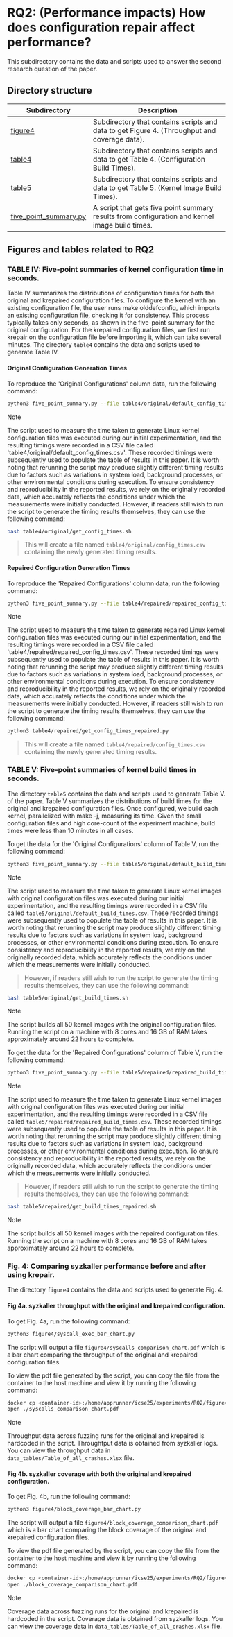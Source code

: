 # RQ2: (Performance impacts) How does configuration repair affect performance?
This subdirectory contains the data and scripts used to answer the second research
question of the paper.

## Directory structure
|Subdirectory|Description|
|----|----|
|[figure4](figure4)|Subdirectory that contains scripts and data to get Figure 4. (Throughput and coverage data).|
|[table4](table4)|Subdirectory that contains scripts and data to get Table 4. (Configuration Build Times).|
|[table5](table5)|Subdirectory that contains scripts and data to get Table 5. (Kernel Image Build Times).|
|[five_point_summary.py](five_point_summary.py)|A script that gets five point summary results from configuration and kernel image build times.|

## Figures and tables related to RQ2
### TABLE IV: Five-point summaries of kernel configuration time in seconds.
Table IV summarizes the distributions of configuration times for both the
original and krepaired configuration files. To configure the kernel with an
existing configuration file, the user runs make olddefconfig, which imports an
existing configuration file, checking it for consistency.
This process typically takes only seconds, as shown in the five-point summary
for the original configuration.
For the krepaired configuration files, we first run krepair on the
configuration file before importing it, which can take several minutes.
The directory `table4` contains the data and scripts used to generate Table IV.

#### Original Configuration Generation Times
To reproduce the 'Original Configurations' column data,
run the following command:
```bash
python3 five_point_summary.py --file table4/original/default_config_times.csv
```
> [!NOTE]
> The script used to measure the time taken to generate Linux kernel configuration
files was executed during our initial experimentation, and the resulting timings
were recorded in a CSV file called 'table4/original/default_config_times.csv'.
These recorded timings were subsequently used to populate the table of results in this paper.
It is worth noting that rerunning the script may produce slightly different
timing results due to factors such as variations in system load, background
processes, or other environmental conditions during execution.
To ensure consistency and reproducibility in the reported results, we rely on
the originally recorded data, which accurately reflects the conditions under which
the measurements were initially conducted.
> However, if readers still wish to run the script to generate the timing results
themselves, they can use the following command:
```bash
bash table4/original/get_config_times.sh
```
> This will create a file named `table4/original/config_times.csv` containing the
newly generated timing results.

#### Repaired Configuration Generation Times
To reproduce the 'Repaired Configurations' column data,
run the following command:
```bash
python3 five_point_summary.py --file table4/repaired/repaired_config_times.csv
```
> [!NOTE]
> The script used to measure the time taken to generate repaired Linux kernel configuration
files was executed during our initial experimentation, and the resulting timings
were recorded in a CSV file called 'table4/repaired/repaired_config_times.csv'.
These recorded timings were subsequently used to populate the table of results in this paper.
It is worth noting that rerunning the script may produce slightly different
timing results due to factors such as variations in system load, background
processes, or other environmental conditions during execution.
To ensure consistency and reproducibility in the reported results, we rely on
the originally recorded data, which accurately reflects the conditions under which
the measurements were initially conducted.
> However, if readers still wish to run the script to generate the timing results
themselves, they can use the following command:
```bash
python3 table4/repaired/get_config_times_repaired.py
```
> This will create a file named `table4/repaired/config_times.csv` containing the
newly generated timing results.

### TABLE V: Five-point summaries of kernel build times in seconds.
The directory `table5` contains the data and scripts used to generate Table V.
of the paper.
Table V summarizes the distributions of build times for the original and krepaired
configuration files.
Once configured, we build each kernel, parallelized with make -j, measuring its
time.
Given the small configuration files and high core-count of the experiment
machine, build times were less than 10 minutes in all cases.

To get the data for the 'Original Configurations' column of Table V,
run the following command:
```bash
python3 five_point_summary.py --file table5/original/default_build_times.csv
```
> [!NOTE]
> The script used to measure the time taken to generate Linux kernel images
with original configuration files was executed during our initial experimentation, and the resulting timings
were recorded in a CSV file called `table5/original/default_build_times.csv`.
These recorded timings were subsequently used to populate the table of results in this paper.
It is worth noting that rerunning the script may produce slightly different
timing results due to factors such as variations in system load, background
processes, or other environmental conditions during execution.
To ensure consistency and reproducibility in the reported results, we rely on
the originally recorded data, which accurately reflects the conditions under which
the measurements were initially conducted.

> However, if readers still wish to run the script to generate the timing results
themselves, they can use the following command:
```bash
bash table5/original/get_build_times.sh
```
> [!NOTE]
> The script builds all 50 kernel images with the original configuration files.
Running the script on a machine with 8 cores and 16 GB of RAM takes approximately
around 22 hours to complete.

To get the data for the 'Repaired Configurations' column of Table V,
run the following command:
```bash
python3 five_point_summary.py --file table5/repaired/repaired_build_times.csv
```
> [!NOTE]
> The script used to measure the time taken to generate Linux kernel images
with original configuration files was executed during our initial experimentation, and the resulting timings
were recorded in a CSV file called `table5/repaired/repaired_build_times.csv`.
These recorded timings were subsequently used to populate the table of results in this paper.
It is worth noting that rerunning the script may produce slightly different
timing results due to factors such as variations in system load, background
processes, or other environmental conditions during execution.
To ensure consistency and reproducibility in the reported results, we rely on
the originally recorded data, which accurately reflects the conditions under which
the measurements were initially conducted.

> However, if readers still wish to run the script to generate the timing results
themselves, they can use the following command:
```bash
bash table5/repaired/get_build_times_repaired.sh
```
> [!NOTE]
> The script builds all 50 kernel images with the repaired configuration files.
Running the script on a machine with 8 cores and 16 GB of RAM takes approximately
around 22 hours to complete.

### Fig. 4: Comparing syzkaller performance before and after using krepair.
The directory `figure4` contains the data and scripts used to generate Fig. 4.

#### Fig 4a. syzkaller throughput with the original and krepaired configuration.

To get Fig. 4a, run the following command:
```bash
python3 figure4/syscall_exec_bar_chart.py
```
The script will output a file `figure4/syscalls_comparison_chart.pdf` which is
a bar chart comparing the throughput of the original and krepaired configuration
files.

To view the pdf file generated by the script, you can copy the file from the
container to the host machine and view it by running the following command:
```bash
docker cp <container-id>:/home/apprunner/icse25/experiments/RQ2/figure4/syscalls_comparison_chart.pdf ./syscalls_comparison_chart.pdf
open ./syscalls_comparison_chart.pdf
```
> [!NOTE]
> Throughput data across fuzzing runs for the original and krepaired is hardcoded
in the script. Throughtput data is obtained from syzkaller logs. You can view
the throughput data in `data_tables/Table_of_all_crashes.xlsx` file.

#### Fig 4b. syzkaller coverage with both the original and krepaired configuration.

To get Fig. 4b, run the following command:
```bash
python3 figure4/block_coverage_bar_chart.py
```
The script will output a file `figure4/block_coverage_comparison_chart.pdf` which is
a bar chart comparing the block coverage of the original and krepaired configuration
files.

To view the pdf file generated by the script, you can copy the file from the
container to the host machine and view it by running the following command:
```bash
docker cp <container-id>:/home/apprunner/icse25/experiments/RQ2/figure4/block_coverage_comparison_chart.pdf ./block_coverage_comparison_chart.pdf
open ./block_coverage_comparison_chart.pdf
```
> [!NOTE]
> Coverage data across fuzzing runs for the original and krepaired is hardcoded
in the script. Coverage data is obtained from syzkaller logs. You can view
the coverage data in `data_tables/Table_of_all_crashes.xlsx` file.
